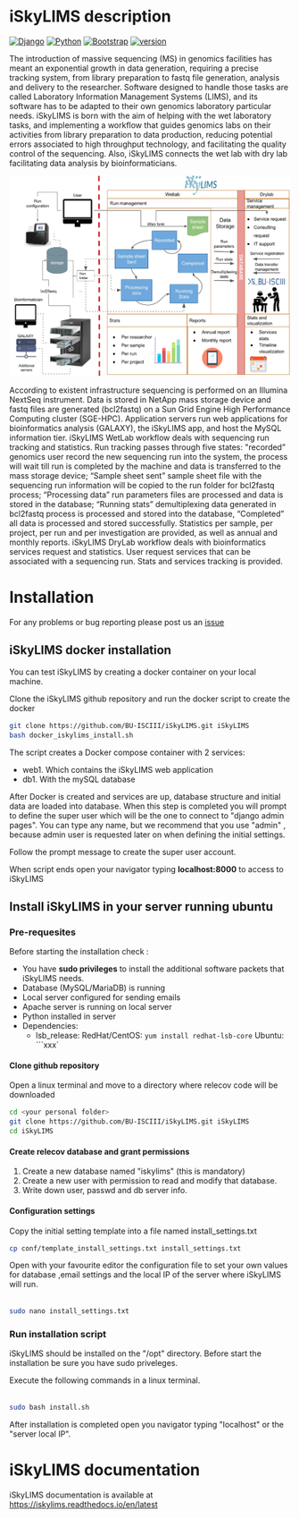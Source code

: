 # iSkyLIMS description
[![Django](https://img.shields.io/static/v1?label=Django&message=3.2.8&color=blue?style=plastic&logo=django)](https://github.com/django/django)
[![Python](https://img.shields.io/static/v1?label=Python&message=3.8.10&color=green?style=plastic&logo=Python)](https://www.python.org/)
[![Bootstrap](https://img.shields.io/badge/Bootstrap-v3.0-blueviolet?style=plastic&logo=Bootstrap)](https://getbootstrap.com)
[![version](https://img.shields.io/badge/version-2.2.2-orange?style=plastic&logo=GitHub)](https://github.com/BU-ISCIII/iskylims.git)

The introduction of massive sequencing (MS) in genomics facilities has meant an exponential growth in data generation, requiring a precise tracking system, from library preparation to fastq file generation, analysis and delivery to the researcher. Software designed to handle those tasks are called Laboratory Information Management Systems (LIMS), and its software has to be adapted to their own genomics laboratory particular needs. iSkyLIMS is born with the aim of helping with the wet laboratory tasks, and implementing a workflow that guides genomics labs on their activities from library preparation to data production, reducing potential errors associated to high throughput technology, and facilitating the quality control of the sequencing. Also, iSkyLIMS connects the wet lab with dry lab facilitating data analysis by bioinformaticians.

<img src="https://github.com/BU-ISCIII/iSkyLIMS/blob/master/img/iSkyLIMS_scheme.png" width="900">

According to existent infrastructure sequencing is performed on an Illumina NextSeq instrument. Data is stored in NetApp mass storage device and fastq files are generated (bcl2fastq) on a Sun Grid Engine High Performance Computing cluster (SGE-HPC).
Application servers run web applications for bioinformatics analysis (GALAXY), the iSkyLIMS app, and host the MySQL information tier. iSkyLIMS WetLab workflow deals with sequencing run tracking and statistics. Run tracking passes through five states: "recorded” genomics user record the new sequencing run into the system, the process will wait till run is completed by the machine and data is transferred to the mass storage device; “Sample sheet sent” sample sheet file with the sequencing run information will be copied to the run folder for bcl2fastq process; “Processing data” run parameters files are processed and data is stored in the database; “Running stats” demultiplexing data generated in bcl2fastq process is processed and stored into the database, “Completed” all data is processed and stored successfully. Statistics per sample, per project, per run and per investigation are provided, as well as annual and monthly reports. iSkyLIMS DryLab workflow deals with bioinformatics services request and statistics. User request services that can be associated with a sequencing run. Stats and services tracking is provided.

# Installation



For any problems or bug reporting please post us an [issue](https://github.com/BU-ISCIII/iSkyLIMS/issues)

## iSkyLIMS docker installation
You can test iSkyLIMS by creating a docker container on your local machine.

Clone the iSkyLIMS github repository and run the docker script to create the docker


```bash
git clone https://github.com/BU-ISCIII/iSkyLIMS.git iSkyLIMS
bash docker_iskylims_install.sh
```
The script creates a Docker compose container with 2 services:

* web1. Which contains the iSkyLIMS web application
* db1. With the mySQL database

After Docker is created and services are up, database structure and initial data are loaded into database. When this step is completed you will
prompt to define the super user which will be the one to connect to "django admin pages". You can type any name, but we recommend that you use "admin" ,
because admin user is requested later on when defining the initial settings.

Follow the prompt message to create the super user account.

When script ends open your navigator typing **localhost:8000** to access to iSkyLIMS

## Install iSkyLIMS in your server running ubuntu
 
### Pre-requesites
Before starting the installation check :
-   You have **sudo privileges** to install the additional software packets that iSkyLIMS needs.
-   Database (MySQL/MariaDB) is running  
-   Local server configured for sending emails
-   Apache server is running on local server
-   Python installed in server
-   Dependencies:
     - lsb_release:
     RedHat/CentOS: ```yum install redhat-lsb-core```
     Ubuntu: ```xxx`

#### Clone github repository
Open a linux terminal and move to a directory where relecov code will be 
downloaded
```bash
cd <your personal folder>
git clone https://github.com/BU-ISCIII/iSkyLIMS.git iSkyLIMS
cd iSkyLIMS
``` 

#### Create relecov database and grant permissions

1. Create a new database named "iskylims" (this is mandatory)
2. Create a new user with permission to read and modify that database.
3. Write down user, passwd and db server info.

#### Configuration settings
Copy the initial setting template into a file named install_settings.txt
```bash
cp conf/template_install_settings.txt install_settings.txt
```

Open with your favourite editor the configuration file to set your own values for
database ,email settings and the local IP of the server where iSkyLIMS will run.
```bash

sudo nano install_settings.txt
```

### Run installation script

iSkyLIMS should be installed on the "/opt" directory. Before start the installation be sure you have sudo priveleges.

Execute the following commands in a linux terminal.

```bash

sudo bash install.sh
```

After installation is completed open you navigator typing "localhost" or the "server local IP".

# iSkyLIMS documentation

iSkyLIMS documentation is available at https://iskylims.readthedocs.io/en/latest

